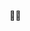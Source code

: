 🥷🏿

<!---
leekaro/leekaro is a ✨ special ✨ repository because its `README.md` (this file) appears on your GitHub profile.
You can click the Preview link to take a look at your changes.
--->
